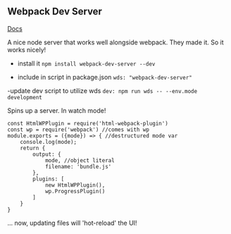 ## Webpack Dev Server
[Docs](https://webpack.js.org/configuration/dev-server/)

A nice node server that works well alongside webpack.
They made it. So it works nicely!

- install it
```npm install webpack-dev-server --dev```

- include in script in package.json
```wds: "webpack-dev-server"```

-update dev script to utilize wds
```dev: npm run wds -- --env.mode development```


Spins up a server.
In watch mode!

```
const HtmlWPPlugin = require('html-webpack-plugin')
const wp = require('webpack') //comes with wp
module.exports = ({mode}) => { //destructured mode var
	console.log(mode);
	return {
		output: {
			mode, //object literal
			filename: 'bundle.js'
		},
		plugins: [
			new HtmlWPPlugin(),
			wp.ProgressPlugin()
		]
	}
}
```
... now, updating files will 'hot-reload' the UI!
